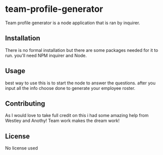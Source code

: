 # team-profile-generator

Team profile generator is a node application that is ran by inquirer. 

## Installation
There is no formal installation but there are some packages needed for it to run. 
you'll need NPM inquirer and Node.


## Usage
best way to use this is to start the node to answer the questions. after you input all the info choose
done to generate your employee roster.


## Contributing
As I would love to take full credit on this i had some amazing help from Westley and Anothy!
Team work makes the dream work!
## License
No license used